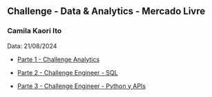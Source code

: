 ## Challenge - Data & Analytics - Mercado Livre 
### Camila Kaori Ito
Data: 21/08/2024

-  [Parte 1 - Challenge Analytics](./Parte%201/README.md)

-  [Parte 2 - Challenge Engineer - SQL](./Parte%202/README.md)

-  [Parte 3 - Challenge Engineer - Python y APIs](./Parte%203/README.md)